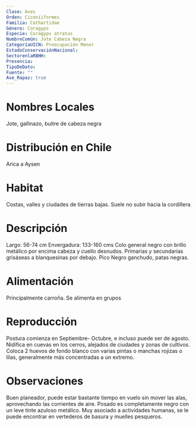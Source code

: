 ```yaml
---
Clase: Aves
Orden: Ciconiiformes
Familia: Cathartidae
Género: Coragyps
Especie: Coragyps atratus
NombreComún: Jote Cabeza Negra
CategoríaUICN: Preocupación Menor
EstadoConservaciónNacional: 
SectorenlaRBHH: 
Presencia: 
TipoDeDato: 
Fuente: ""
Ave_Rapaz: true
---
```

# Nombres Locales
Jote, gallinazo, buitre de cabeza negra
# Distribución en Chile
Arica a Aysen
# Habitat
Costas, valles y ciudades de tierras bajas. Suele no subir hacia la cordillera
# Descripción
Largo: 56-74 cm
Envergadura: 133-160 cms
Colo general negro con brillo metálico por encima cabeza y cuello desnudos. Primarias y secundarias grisáseas a blanquesinas por debajo. Pico Negro ganchudo, patas negras.
# Alimentación
Principalmente carroña. Se alimenta en grupos
# Reproducción
Postura comienza en Septiembre- Octubre, e incluso puede ser de agosto. Nidifica en cuevas en los cerros, alejados de ciudades y zonas de cultivos. Coloca 2 huevos de fondo blanco con varias pintas o manchas rojizas o lilas, generalmente más concentradas a un extremo.
# Observaciones
Buen planeador, puede estar bastante tiempo en vuelo sin mover las alas, aprovechando las corrientes de aire. 
Posado es completamente negro con un leve tinte azuloso metálico.
Muy asociado a actividades humanas, se le puede encontrar en vertederos de basura y muelles pesqueros.